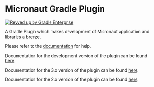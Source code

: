 # Micronaut Gradle Plugin
[![Revved up by Gradle Enterprise](https://img.shields.io/badge/Revved%20up%20by-Gradle%20Enterprise-06A0CE?logo=Gradle&labelColor=02303A)](https://ge.micronaut.io/scans)


A Gradle Plugin which makes development of Micronaut application and libraries a breeze.

Please refer to the [documentation](https://micronaut-projects.github.io/micronaut-gradle-plugin/latest/) for help.

Documentation for the development version of the plugin can be found [here](https://micronaut-projects.github.io/micronaut-gradle-plugin/snapshot/).

Documentation for the 3.x version of the plugin can be found [here](https://github.com/micronaut-projects/micronaut-gradle-plugin/tree/2.0.x#readme).

Documentation for the 2.x version of the plugin can be found [here](https://github.com/micronaut-projects/micronaut-gradle-plugin/tree/2.0.x#readme).
